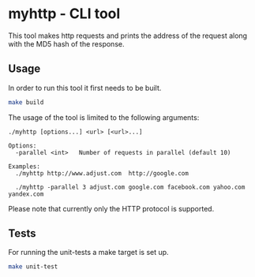 # myhttp - CLI tool

This tool makes http requests and prints the address of the request along with the
MD5 hash of the response.

## Usage

In order to run this tool it first needs to be built.

```bash
make build
```

The usage of the tool is limited to the following arguments:

```
./myhttp [options...] <url> [<url>...]

Options:
  -parallel <int>   Number of requests in parallel (default 10)

Examples:
  ./myhttp http://www.adjust.com ​ http://google.com

  ./myhttp -parallel 3 adjust.com google.com facebook.com yahoo.com yandex.com

```

Please note that currently only the HTTP protocol is supported.

## Tests

For running the unit-tests a make target is set up.

```bash
make unit-test
```
